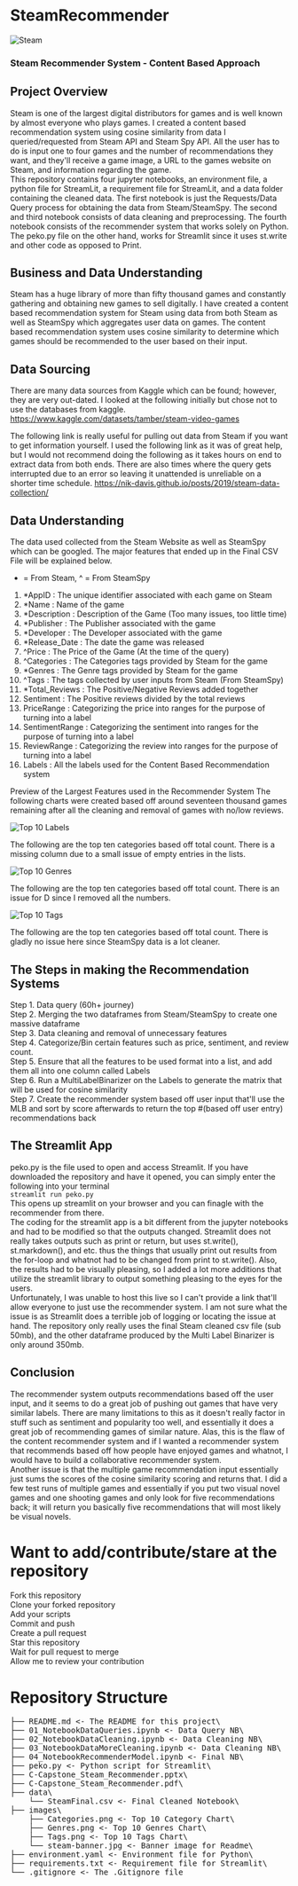 # SteamRecommender
![Steam](/images/steam-banner.jpg)
### Steam Recommender System - Content Based Approach
## Project Overview
Steam is one of the largest digital distributors for games and is well known by almost everyone who plays games. I created a content based recommendation system using cosine similarity from data I queried/requested from Steam API and Steam Spy API. All the user has to do is input one to four games and the number of recommendations they want, and they'll receive a game image, a URL to the games website on Steam, and information regarding the game.\
This repository contains four jupyter notebooks, an environment file, a python file for StreamLit, a requirement file for StreamLit, and a data folder containing the cleaned data. The first notebook is just the Requests/Data Query process for obtaining the data from Steam/SteamSpy. The second and third notebook consists of data cleaning and preprocessing. The fourth notebook consists of the recommender system that works solely on Python. The peko.py file on the other hand, works for Streamlit since it uses st.write and other code as opposed to Print. 

## Business and Data Understanding
Steam has a huge library of more than fifty thousand games and constantly gathering and obtaining new games to sell digitally. I have created a content based recommendation system for Steam using data from both Steam as well as SteamSpy which aggregates user data on games. The content based recommendation system uses cosine similarity to determine which games should be recommended to the user based on their input.

## Data Sourcing
There are many data sources from Kaggle which can be found; however, they are very out-dated.
I looked at the following initially but chose not to use the databases from kaggle.
https://www.kaggle.com/datasets/tamber/steam-video-games

The following link is really useful for pulling out data from Steam if you want to get information yourself. I used the following link as it was of great help, but I would not recommend doing the following as it takes hours on end to extract data from both ends. There are also times where the query gets interrupted due to an error so leaving it unattended is unreliable on a shorter time schedule.
https://nik-davis.github.io/posts/2019/steam-data-collection/

## Data Understanding
The data used collected from the Steam Website as well as SteamSpy which can be googled.
The major features that ended up in the Final CSV File will be explained below.
* = From Steam, ^ = From SteamSpy
1. *AppID : The unique identifier associated with each game on Steam
2. *Name : Name of the game 
3. *Description : Description of the Game (Too many issues, too little time)
4. *Publisher : The Publisher associated with the game
5. *Developer : The Developer associated with the game
6. *Release_Date : The date the game was released
7. ^Price : The Price of the Game (At the time of the query)
8. ^Categories : The Categories tags provided by Steam for the game
9. *Genres : The Genre tags provided by Steam for the game
10. ^Tags : The tags collected by user inputs from Steam (From SteamSpy)
11. *Total_Reviews : The Positive/Negative Reviews added together
12. Sentiment : The Positive reviews divided by the total reviews
13. PriceRange : Categorizing the price into ranges for the purpose of turning into a label
14. SentimentRange : Categorizing the sentiment into ranges for the purpose of turning into a label
15. ReviewRange : Categorizing the review into ranges for the purpose of turning into a label
16. Labels : All the labels used for the Content Based Recommendation system

Preview of the Largest Features used in the Recommender System
The following charts were created based off around seventeen thousand games remaining after all the cleaning and removal of games with no/low reviews.

![Top 10 Labels](/images/Categories.png)

The following are the top ten categories based off total count.
There is a missing column due to a small issue of empty entries in the lists.

![Top 10 Genres](/images/Genres.png)

The following are the top ten categories based off total count.
There is an issue for D since I removed all the numbers.

![Top 10 Tags](/images/Tags.png)

The following are the top ten categories based off total count.
There is gladly no issue here since SteamSpy data is a lot cleaner.

## The Steps in making the Recommendation Systems
Step 1. Data query (60h+ journey)\
Step 2. Merging the two dataframes from Steam/SteamSpy to create one massive dataframe\
Step 3. Data cleaning and removal of unnecessary features\
Step 4. Categorize/Bin certain features such as price, sentiment, and review count.\
Step 5. Ensure that all the features to be used format into a list, and add them all into one column called Labels\
Step 6. Run a MultiLabelBinarizer on the Labels to generate the matrix that will be used for cosine similarity\
Step 7. Create the recommender system based off user input that'll use the MLB and sort by score afterwards to return the top #(based off user entry) recommendations back

## The Streamlit App
peko.py is the file used to open and access Streamlit. If you have downloaded the repository and have it opened, you can simply enter the following into your terminal\
```streamlit run peko.py```\
This opens up streamlit on your browser and you can finagle with the recommender from there.\
The coding for the streamlit app is a bit different from the jupyter notebooks and had to be modified so that the outputs changed. Streamlit does not really takes outputs such as print or return, but uses st.write(), st.markdown(), and etc. thus the things that usually print out results from the for-loop and whatnot had to be changed from print to st.write(). Also, the results had to be visually pleasing, so I added a lot more additions that utilize the streamlit library to output something pleasing to the eyes for the users.\
Unfortunately, I was unable to host this live so I can't provide a link that'll allow everyone to just use the recommender system. I am not sure what the issue is as Streamlit does a terrible job of logging or locating the issue at hand. The repository only really uses the final Steam cleaned csv file (sub 50mb), and the other dataframe produced by the Multi Label Binarizer is only around 350mb.


## Conclusion
The recommender system outputs recommendations based off the user input, and it seems to do a great job of pushing out games that have very similar labels. There are many limitations to this as it doesn't really factor in stuff such as sentiment and popularity too well, and essentially it does a great job of recommending games of similar nature. Alas, this is the flaw of the content recommender system and if I wanted a recommender system that recommends based off how people have enjoyed games and whatnot, I would have to build a collaborative recommender system.\
Another issue is that the multiple game recommendation input essentially just sums the scores of the cosine similarity scoring and returns that. I did a few test runs of multiple games and essentially if you put two visual novel games and one shooting games and only look for five recommendations back; it will return you basically five recommendations that will most likely be visual novels.


# Want to add/contribute/stare at the repository
Fork this repository\
Clone your forked repository\
Add your scripts\
Commit and push\
Create a pull request\
Star this repository\
Wait for pull request to merge\
Allow me to review your contribution

# Repository Structure
<pre>
├── README.md <- The README for this project\
├── 01_NotebookDataQueries.ipynb <- Data Query NB\
├── 02_NotebookDataCleaning.ipynb <- Data Cleaning NB\
├── 03_NotebookDataMoreCleaning.ipynb <- Data Cleaning NB\
├── 04_NotebookRecommenderModel.ipynb <- Final NB\
├── peko.py <- Python script for Streamlit\
├── C-Capstone_Steam_Recommender.pptx\
├── C-Capstone_Steam_Recommender.pdf\
├── data\
    └── SteamFinal.csv <- Final Cleaned Notebook\
├── images\
    ├── Categories.png <- Top 10 Category Chart\
    ├── Genres.png <- Top 10 Genres Chart\
    ├── Tags.png <- Top 10 Tags Chart\
    └── steam-banner.jpg <- Banner image for Readme\
├── environment.yaml <- Environment file for Python\
├── requirements.txt <- Requirement file for Streamlit\
└── .gitignore <- The .Gitignore file
<pre>